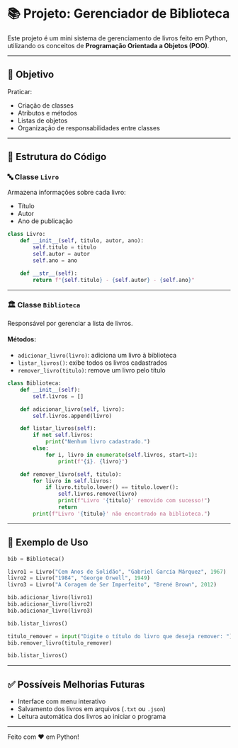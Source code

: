 # 📚 Projeto: Gerenciador de Biblioteca

Este projeto é um mini sistema de gerenciamento de livros feito em Python, utilizando os conceitos de **Programação Orientada a Objetos (POO)**.

---

## 🎯 Objetivo

Praticar:
- Criação de classes
- Atributos e métodos
- Listas de objetos
- Organização de responsabilidades entre classes

---

## 🧱 Estrutura do Código

### 🔤 Classe `Livro`

Armazena informações sobre cada livro:
- Título
- Autor
- Ano de publicação

```python
class Livro:
    def __init__(self, titulo, autor, ano):
        self.titulo = titulo
        self.autor = autor
        self.ano = ano

    def __str__(self):
        return f"{self.titulo} - {self.autor} - {self.ano}"
```

---

### 🏛️ Classe `Biblioteca`

Responsável por gerenciar a lista de livros.

#### Métodos:
- `adicionar_livro(livro)`: adiciona um livro à biblioteca
- `listar_livros()`: exibe todos os livros cadastrados
- `remover_livro(titulo)`: remove um livro pelo título

```python
class Biblioteca:
    def __init__(self):
        self.livros = []

    def adicionar_livro(self, livro):
        self.livros.append(livro)

    def listar_livros(self):
        if not self.livros:
            print("Nenhum livro cadastrado.")
        else:
            for i, livro in enumerate(self.livros, start=1):
                print(f"{i}. {livro}")

    def remover_livro(self, titulo):
        for livro in self.livros:
            if livro.titulo.lower() == titulo.lower():
                self.livros.remove(livro)
                print(f"Livro '{titulo}' removido com sucesso!")
                return
        print(f"Livro '{titulo}' não encontrado na biblioteca.")
```

---

## 🧪 Exemplo de Uso

```python
bib = Biblioteca()

livro1 = Livro("Cem Anos de Solidão", "Gabriel García Márquez", 1967)
livro2 = Livro("1984", "George Orwell", 1949)
livro3 = Livro("A Coragem de Ser Imperfeito", "Brené Brown", 2012)

bib.adicionar_livro(livro1)
bib.adicionar_livro(livro2)
bib.adicionar_livro(livro3)

bib.listar_livros()

titulo_remover = input("Digite o título do livro que deseja remover: ").strip()
bib.remover_livro(titulo_remover)

bib.listar_livros()
```

---

## ✅ Possíveis Melhorias Futuras

- Interface com menu interativo
- Salvamento dos livros em arquivos (`.txt` ou `.json`)
- Leitura automática dos livros ao iniciar o programa

---

Feito com ❤️ em Python!